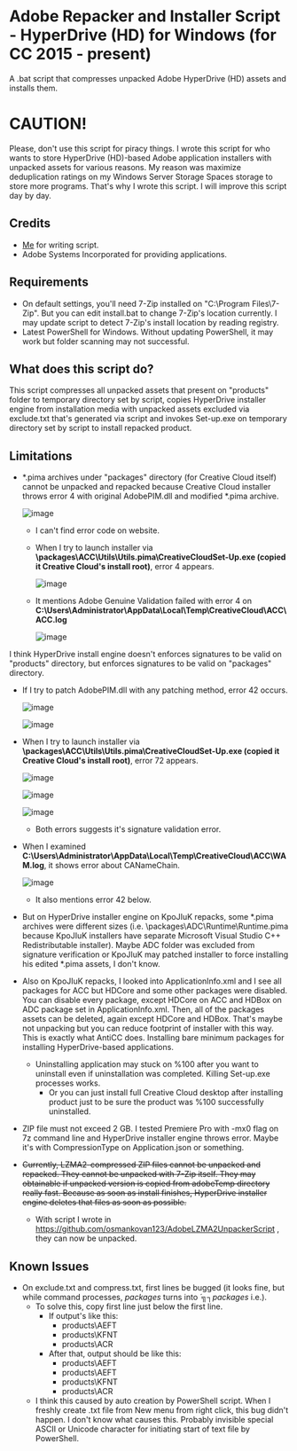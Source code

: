 # Adobe Repacker and Installer Script - HyperDrive (HD) for Windows (for CC 2015 - present)
A .bat script that compresses unpacked Adobe HyperDrive (HD) assets and installs them.

# CAUTION!
Please, don't use this script for piracy things. I wrote this script for who wants to store HyperDrive (HD)-based Adobe application installers with unpacked assets for various reasons. My reason was maximize deduplication ratings on my Windows Server Storage Spaces storage to store more programs. That's why I wrote this script. I will improve this script day by day.

## Credits
- [Me](https://github.com/eflanili7881) for writing script.
- Adobe Systems Incorporated for providing applications.

## Requirements
- On default settings, you'll need 7-Zip installed on "C:\Program Files\7-Zip". But you can edit install.bat to change 7-Zip's location currently. I may update script to detect 7-Zip's install location by reading registry.
- Latest PowerShell for Windows. Without updating PowerShell, it may work but folder scanning may not successful.

## What does this script do?
This script compresses all unpacked assets that present on "products" folder to temporary directory set by script, copies HyperDrive installer engine from installation media with unpacked assets excluded via exclude.txt that's generated via script and invokes Set-up.exe on temporary directory set by script to install repacked product.

## Limitations
- *.pima archives under "packages" directory (for Creative Cloud itself) cannot be unpacked and repacked because Creative Cloud installer throws error 4 with original AdobePIM.dll and modified *.pima archive.

  ![image](https://github.com/user-attachments/assets/de7aa0d0-dabf-412c-95a6-fcd584fb8ac2)

  - I can't find error code on website.
  - When I try to launch installer via **\packages\ACC\Utils\Utils.pima\CreativeCloudSet-Up.exe (copied it Creative Cloud's install root)**, error 4 appears.
 
    ![image](https://github.com/user-attachments/assets/4bcfa62c-e899-48c7-a3d8-c63bb9f053d9)

  - It mentions Adobe Genuine Validation failed with error 4 on **C:\Users\Administrator\AppData\Local\Temp\CreativeCloud\ACC\ACC.log**
 
    ![image](https://github.com/user-attachments/assets/1c714316-1c2e-42ad-baf0-2dfcf780f29c)

I think HyperDrive install engine doesn't enforces signatures to be valid on "products" directory, but enforces signatures to be valid on "packages" directory.
  - If I try to patch AdobePIM.dll with any patching method, error 42 occurs.

    ![image](https://github.com/user-attachments/assets/d2ca655d-8dfb-4f5e-aec5-b1cc7936876a)

    ![image](https://github.com/user-attachments/assets/c87e9c58-7a65-4e80-af32-073bc53daede)

  - When I try to launch installer via **\packages\ACC\Utils\Utils.pima\CreativeCloudSet-Up.exe (copied it Creative Cloud's install root)**, error 72 appears.

    ![image](https://github.com/user-attachments/assets/8e640756-e212-4ac5-ae6d-6667ebcd25c5)

    ![image](https://github.com/user-attachments/assets/fe724632-9ed8-41e5-98f9-b5432f30eea9)

    ![image](https://github.com/user-attachments/assets/2b87eb48-ac29-446e-8517-233158b0704d)
    
    - Both errors suggests it's signature validation error.
  - When I examined **C:\Users\Administrator\AppData\Local\Temp\CreativeCloud\ACC\WAM.log**, it shows error about CANameChain.

    ![image](https://github.com/user-attachments/assets/8da7a518-d97d-46be-8324-54fd3544a298)

    - It also mentions error 42 below.
  - But on HyperDrive installer engine on KpoJIuK repacks, some *.pima archives were different sizes (i.e. \packages\ADC\Runtime\Runtime.pima because KpoJIuK installers have separate Microsoft Visual Studio C++ Redistributable installer). Maybe ADC folder was excluded from signature verification or KpoJIuK may patched installer to force installing his edited *.pima assets, I don't know.
  - Also on KpoJIuK repacks, I looked into ApplicationInfo.xml and I see all packages for ACC but HDCore and some other packages were disabled. You can disable every package, except HDCore on ACC and HDBox on ADC package set in ApplicationInfo.xml. Then, all of the packages assets can be deleted, again except HDCore and HDBox. That's maybe not unpacking but you can reduce footprint of installer with this way. This is exactly what AntiCC does. Installing bare minimum packages for installing HyperDrive-based applications.
    - Uninstalling application may stuck on %100 after you want to uninstall even if uninstallation was completed. Killing Set-up.exe processes works.
      - Or you can just install full Creative Cloud desktop after installing product just to be sure the product was %100 successfully uninstalled.
- ZIP file must not exceed 2 GB. I tested Premiere Pro with -mx0 flag on 7z command line and HyperDrive installer engine throws error. Maybe it's with CompressionType on Application.json or something.
- ~~Currently, LZMA2-compressed ZIP files cannot be unpacked and repacked. They cannot be unpacked with 7-Zip itself. They may obtainable if unpacked version is copied from adobeTemp directory really fast. Because as soon as install finishes, HyperDrive installer engine deletes that files as soon as possible.~~
  - With script I wrote in https://github.com/osmankovan123/AdobeLZMA2UnpackerScript , they can now be unpacked.

## Known Issues
- On exclude.txt and compress.txt, first lines be bugged (it looks fine, but while command processes, *packages* turns into *´╗┐packages* i.e.). 
  - To solve this, copy first line just below the first line.
    - If output's like this:
      - products\AEFT
      - products\KFNT
      - products\ACR
    - After that, output should be like this:
      - products\AEFT
      - products\AEFT
      - products\KFNT
      - products\ACR
  - I think this caused by auto creation by PowerShell script. When I freshly create .txt file from New menu from right click, this bug didn't happen. I don't know what causes this. Probably invisible special ASCII or Unicode character for initiating start of text file by PowerShell.

